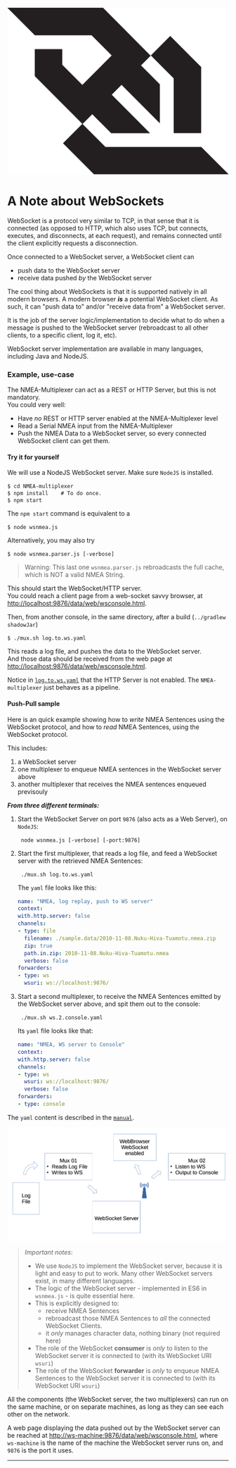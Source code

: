 ![WSLogo](./docimages/websocket-seeklogo.com.svg)

# A Note about WebSockets 

WebSocket is a protocol very similar to TCP, in that sense that it is connected (as opposed to HTTP,
which also uses TCP, but connects, executes, and disconnects, at each request), and remains connected
until the client explicitly requests a disconnection.

Once connected to a WebSocket server, a WebSocket client can
- push data to the WebSocket server
- receive data pushed _by_ the WebSocket server

The cool thing about WebSockets is that it is supported natively in all modern browsers.
A modern browser _**is**_ a potential WebSocket client.
As such, it can "push data to" and/or "receive data from" a WebSocket server.

It is the job of the server logic/implementation to decide what to do when a message is pushed to the
WebSocket server (rebroadcast to all other clients, to a specific client, log it, etc).

WebSocket server implementation are available in many languages, including Java and NodeJS.

### Example, use-case
The NMEA-Multiplexer can act as a REST or HTTP Server, but this is not mandatory.  
You could very well:
- Have _no_ REST or HTTP server enabled at the NMEA-Multiplexer level
- Read a Serial NMEA input from the NMEA-Multiplexer
- Push the NMEA Data to a WebSocket server, so every connected WebSocket client can get them.

#### Try it for yourself
We will use a NodeJS WebSocket server. Make sure `NodeJS` is installed.
```
$ cd NMEA-multiplexer
$ npm install    # To do once.
$ npm start
```
The `npm start` command is equivalent to a
```
$ node wsnmea.js
```
Alternatively, you may also try
```
$ node wsnmea.parser.js [-verbose]
```
> Warning: This last one `wsnmea.parser.js` rebroadcasts the full cache, which is NOT a valid
> NMEA String.

This should start the WebSocket/HTTP server.  
You could reach a client page from a web-socket savvy browser, at <http://localhost:9876/data/web/wsconsole.html>.

Then, from another console, in the same directory, after a build (`../gradlew shadowJar`)
```
$ ./mux.sh log.to.ws.yaml 
```
This reads a log file, and pushes the data to the WebSocket server.    
And those data should be received from the web page at <http://localhost:9876/data/web/wsconsole.html>.

Notice in [`log.to.ws.yaml`](./log.to.ws.yaml) that the HTTP Server is not enabled.
The `NMEA-multiplexer` just behaves as a pipeline.

#### Push-Pull sample
Here is an quick example showing how to _write_ NMEA Sentences using the WebSocket protocol, and
how to _read_ NMEA Sentences, using the WebSocket protocol.

This includes:
1. a WebSocket server
2. one multiplexer to enqueue NMEA sentences in the WebSocket server above
3. another multiplexer that receives the NMEA sentences enqueued previsouly

_**From three different terminals:**_

1. Start the WebSocket Server on port `9876` (also acts as a Web Server), on `NodeJS`:
   ```
    node wsnmea.js [-verbose] [-port:9876]
   ```
2. Start the first multiplexer, that reads a log file, and feed a WebSocket server with the retrieved NMEA Sentences:
   ```
    ./mux.sh log.to.ws.yaml
   ```
   The `yaml` file looks like this:
   ```yaml
   name: "NMEA, log replay, push to WS server"
   context:
   with.http.server: false
   channels:
   - type: file
     filename: ./sample.data/2010-11-08.Nuku-Hiva-Tuamotu.nmea.zip
     zip: true
     path.in.zip: 2010-11-08.Nuku-Hiva-Tuamotu.nmea
     verbose: false
   forwarders:
   - type: ws
     wsuri: ws://localhost:9876/
   ``` 
3. Start a second multiplexer, to receive the NMEA Sentences emitted by the WebSocket server above, and spit them out to the console:
   ```
    ./mux.sh ws.2.console.yaml 
   ```
   Its `yaml` file looks like that:
   ```yaml
   name: "NMEA, WS server to Console"
   context:
   with.http.server: false
   channels:
   - type: ws
     wsuri: ws://localhost:9876/
     verbose: false
   forwarders:
   - type: console
   ```

The `yaml` content is described in the [`manual`](./manual.md).

![Push Pull](./docimages/push.pull.png)

> _Important notes_:  
> - We use `NodeJS` to implement the WebSocket server, because it is light and easy to put to work.
>   Many other WebSocket servers exist, in many different languages.
> - The logic of the WebSocket server - implemented in ES6 in `wsnmea.js` - is quite essential here.
> - This is explicitly designed to:
>   - receive NMEA Sentences
>   - rebroadcast those NMEA Sentences to _all_ the connected WebSocket Clients.
>   - it _only_ manages character data, nothing binary (not required here)
> - The role of the WebSocket **consumer** is _only_ to listen to the WebSocket server it is connected to (with its WebSocket URI `wsuri`)
> - The role of the WebSocket **forwarder** is _only_ to enqueue NMEA Sentences to the WebSocket server it is connected to (with its WebSocket URI `wsuri`)
> 
All the components (the WebSocket server, the two multiplexers) can run on the same machine, 
or on separate machines, as long as they can see each other on the network. 

A web page displaying the data pushed out by the WebSocket server can be reached at <http://ws-machine:9876/data/web/wsconsole.html>, where
`ws-machine` is the name of the machine the WebSocket server runs on, and `9876` is the port it uses.

---
